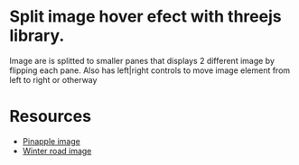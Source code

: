 # Split image hover efect with threejs library.
Image are is splitted to smaller panes that displays 2 different image by flipping each pane.
Also has left|right controls to move image element from left to right or otherway

# Resources 
- [Pinapple image](https://pixabay.com/photos/pineapple-fruit-food-plant-crown-8134236/)
- [Winter road image](https://pixabay.com/photos/snow-winter-road-wind-outdoors-4243704/)